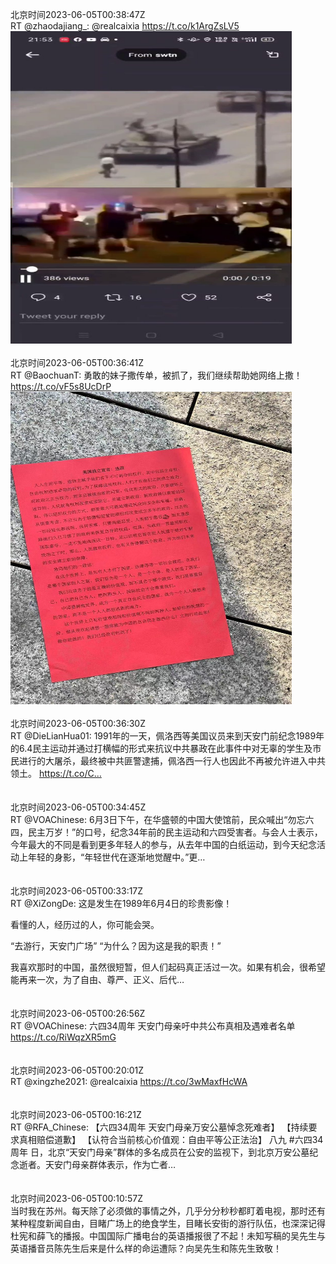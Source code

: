 北京时间2023-06-05T00:38:47Z<br>RT @zhaodajiang_: @realcaixia https://t.co/k1ArgZsLV5<br><img src='/temp/video/2023/t-Month-6/u-Day-05/realcaixia/1665397696901816320_0.jpg' width='450' height='500'><br><br>北京时间2023-06-05T00:36:41Z<br>RT @BaochuanT: 勇敢的妹子撒传单，被抓了，我们继续帮助她网络上撒！ https://t.co/vF5s8UcDrP<br><img src='/temp/image/2023/t-Month-6/1665397168071385088_0.jpg' width='450' height='500'><br><br>北京时间2023-06-05T00:36:30Z<br>RT @DieLianHua01: 1991年的一天，佩洛西等美国议员来到天安门前纪念1989年的6.4民主运动并通过打横幅的形式来抗议中共暴政在此事件中对无辜的学生及市民进行的大屠杀，最终被中共匪警逮捕，佩洛西一行人也因此不再被允许进入中共领土。 https://t.co/C…<br><br><br>北京时间2023-06-05T00:34:45Z<br>RT @VOAChinese: 6月3日下午，在华盛顿的中国大使馆前，民众喊出“勿忘六四，民主万岁！”的口号，纪念34年前的民主运动和六四受害者。与会人士表示，今年最大的不同是看到更多年轻人的参与，从去年中国的白纸运动，到今天纪念活动上年轻的身影，“年轻世代在逐渐地觉醒中。”更…<br><br><br>北京时间2023-06-05T00:33:17Z<br>RT @XiZongDe: 这是发生在1989年6月4日的珍贵影像！

看懂的人，经历过的人，你可能会哭。

“去游行，天安门广场”
“为什么？因为这是我的职责！”

我喜欢那时的中国，虽然很短暂，但人们起码真正活过一次。如果有机会，很希望能再来一次，为了自由、尊严、正义、后代…<br><br><br>北京时间2023-06-05T00:26:56Z<br>RT @VOAChinese: 六四34周年 天安门母亲吁中共公布真相及遇难者名单 https://t.co/RiWqzXR5mG<br><br><br>北京时间2023-06-05T00:20:01Z<br>RT @xingzhe2021: @realcaixia https://t.co/3wMaxfHcWA<br><br><br>北京时间2023-06-05T00:16:21Z<br>RT @RFA_Chinese: 【六四34周年 天安门母亲万安公墓悼念死难者】
【持续要求真相赔偿道歉】
【认符合当前核心价值观：自由平等公正法治】
八九 #六四34周年 日，北京“天安门母亲”群体的多名成员在公安的监视下，到北京万安公墓纪念逝者。天安门母亲群体表示，作为亡者…<br><br><br>北京时间2023-06-05T00:10:57Z<br>当时我在苏州。每天除了必须做的事情之外，几乎分分秒秒都盯着电视，那时还有某种程度新闻自由，目睹广场上的绝食学生，目睹长安街的游行队伍，也深深记得杜宪和薛飞的播报。中国国际广播电台的英语播报很了不起！未知写稿的吴先生与英语播音员陈先生后来是什么样的命运遭际？向吴先生和陈先生致敬！<br><br><br>
